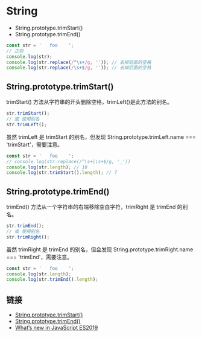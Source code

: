 # String

- String.prototype.trimStart()
- String.prototype.trimEnd()

```js
const str = '   foo    ';
// 正则
console.log(str);
console.log(str.replace(/^\s+/g, '')); // 去掉前面的空格
console.log(str.replace(/\s+$/g, '')); // 去掉后面的空格
```

## String.prototype.trimStart()

trimStart() 方法从字符串的开头删除空格，trimLeft()是此方法的别名。

```js
str.trimStart();
// 或 使用别名
str.trimLeft();
```

虽然 trimLeft 是 trimStart 的别名，但发现 String.prototype.trimLeft.name === 'trimStart'，需要注意。

```js
const str = '   foo    ';
// console.log(str.replace(/^\s+|\s+$/g, '_'))
console.log(str.length); // 10
console.log(str.trimStart().length); // 7
```

## String.prototype.trimEnd()

trimEnd() 方法从一个字符串的右端移除空白字符，trimRight 是 trimEnd 的别名。

```js
str.trimEnd();
// 或 使用别名
str.trimRight();
```

虽然 trimRight 是 trimEnd 的别名，但会发现 String.prototype.trimRight.name === 'trimEnd'，需要注意。

```js
const str = '   foo    ';
console.log(str.length);
console.log(str.trimEnd().length);
```

## 链接

- [String.prototype.trimStart()](https://developer.mozilla.org/en-US/docs/Web/JavaScript/Reference/Global_Objects/String/trimStart)
- [String.prototype.trimEnd()](https://developer.mozilla.org/en-US/docs/Web/JavaScript/Reference/Global_Objects/String/trimEnd)
- [What’s new in JavaScript ES2019](https://www.freecodecamp.org/news/whats-new-in-javascript-es2019-8af4390d8494/)
